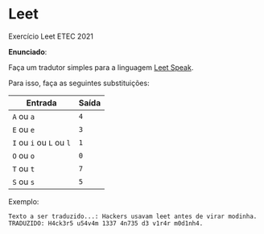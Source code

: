 # Leet
Exercício Leet ETEC 2021

**Enunciado**:

Faça um tradutor simples para a linguagem [Leet Speak](https://pt.wikipedia.org/wiki/Leet).

Para isso, faça as seguintes substituições:

Entrada | Saída
-- | --
 `A` ou `a` | `4`
 `E` ou `e` | `3`
 `I` ou `i` ou `L` ou `l`| `1`
 `O` ou `o` | `0`
 `T` ou `t` | `7`
 `S` ou `s` | `5`

Exemplo:

```
Texto a ser traduzido...: Hackers usavam leet antes de virar modinha.
TRADUZIDO: H4ck3r5 u54v4m 1337 4n735 d3 v1r4r m0d1nh4.
```